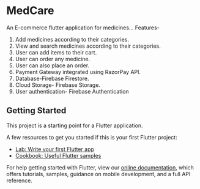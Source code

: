 # MedCare

An E-commerce flutter application for medicines...
Features-
1) Add medicines according to their categories.
2) View and search medicines according to their categories.
3) User can add items to their cart.
4) User can order any medicine.
5) User can also place an order.
6) Payment Gateway integrated using RazorPay API.
7) Database-Firebase Firestore.
8) Cloud Storage- Firebase Storage.
9) User authentication- Firebase Authentication



## Getting Started

This project is a starting point for a Flutter application.

A few resources to get you started if this is your first Flutter project:

- [Lab: Write your first Flutter app](https://flutter.dev/docs/get-started/codelab)
- [Cookbook: Useful Flutter samples](https://flutter.dev/docs/cookbook)

For help getting started with Flutter, view our
[online documentation](https://flutter.dev/docs), which offers tutorials,
samples, guidance on mobile development, and a full API reference.

